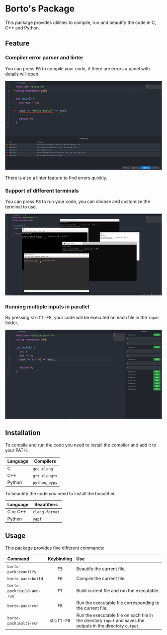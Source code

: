 # Borto's Package

This package provides utilities to compile, run and beautify the code in C, C++ and Python.

## Feature

### Compiler error parser and linter

You can press <kbd>F6</kbd> to compile your code, if there are errors a panel with details will open.

<img src="img/compiler-panel.jpg" width="640">

There is also a linter feature to find errors quickly.

### Support of different terminals

You can press <kbd>F8</kbd> to run your code, you can choose and customize the terminal to use.

<img src="img/terminals.jpg" width="640">

### Running multiple inputs in parallel

By pressing <kbd>shift-F8</kbd>, your code will be executed on each file in the `input` folder.

<img src="img/testcase-panel.jpg" width="640">

## Installation

To compile and run the code you need to install the compiler and add it to your PATH.

| Language | Compilers        |
| :------- | ---------------- |
| C        | `gcc`, `clang`   |
| C++      | `g++`, `clang++` |
| Python   | `python`, `pypy` |

To beautify the code you need to install the beautifier.

| Language | Beautifiers    |
| :------- | -------------- |
| C or C++ | `clang-format` |
| Python   | `yapf`         |

## Usage

This package provides five different commands:

| Command                          |     Keybinding      | Use                                                                                                                  |
| :------------------------------- | :-----------------: | :------------------------------------------------------------------------------------------------------------------- |
| `borto-pack:beautify`            |    <kbd>F5</kbd>    | Beautify the current file.                                                                                           |
| `borto-pack:build`               |    <kbd>F6</kbd>    | Compile the current file.                                                                                            |
| `borto-pack:build-and-run`       |    <kbd>F7</kbd>    | Build current file and run the executable.                                                                           |
| `borto-pack:run`                 |    <kbd>F8</kbd>    | Run the executable file corresponding to the current file.                                                           |
| `borto-pack:multi-run`           | <kbd>shift-F8</kbd> | Run the executable file on each file in the directory `input` and saves the outputs in the directory `output`. |

